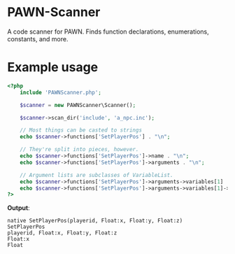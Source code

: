 PAWN-Scanner
============

A code scanner for PAWN. Finds function declarations, enumerations, constants, and more.

# Example usage

```PHP
<?php
	include 'PAWNScanner.php';

	$scanner = new PAWNScanner\Scanner();

	$scanner->scan_dir('include', 'a_npc.inc');

	// Most things can be casted to strings
	echo $scanner->functions['SetPlayerPos'] . "\n";

	// They're split into pieces, however.
	echo $scanner->functions['SetPlayerPos']->name . "\n";
	echo $scanner->functions['SetPlayerPos']->arguments . "\n";

	// Argument lists are subclasses of VariableList.
	echo $scanner->functions['SetPlayerPos']->arguments->variables[1] . "\n";
	echo $scanner->functions['SetPlayerPos']->arguments->variables[1]->tags . "\n";
?>
```

**Output**:

```
native SetPlayerPos(playerid, Float:x, Float:y, Float:z)
SetPlayerPos
playerid, Float:x, Float:y, Float:z
Float:x
Float
```